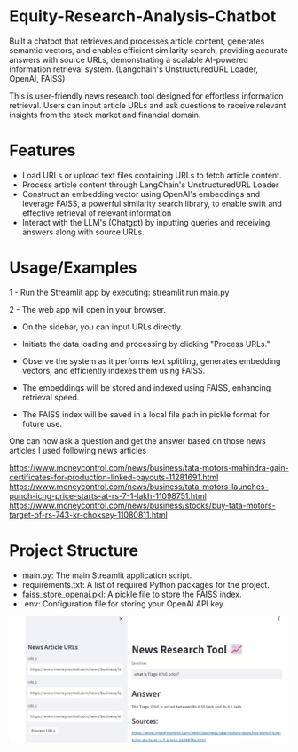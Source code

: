 # Equity-Research-Analysis-Chatbot
Built a chatbot that retrieves and processes article content, generates semantic vectors, and enables efficient similarity search, providing accurate answers with source URLs, demonstrating a scalable AI-powered information retrieval system. (Langchain's UnstructuredURL Loader, OpenAI, FAISS)

This is user-friendly news research tool designed for effortless information retrieval. Users can input article URLs and ask questions to receive relevant insights from the stock market and financial domain.

# Features

- Load URLs or upload text files containing URLs to fetch article content.
- Process article content through LangChain's UnstructuredURL Loader
- Construct an embedding vector using OpenAI's embeddings and leverage FAISS, a powerful similarity search library, to enable swift and effective retrieval of relevant information
- Interact with the LLM's (Chatgpt) by inputting queries and receiving answers along with source URLs.

# Usage/Examples
1 - Run the Streamlit app by executing:
streamlit run main.py

2 - The web app will open in your browser.

- On the sidebar, you can input URLs directly.

- Initiate the data loading and processing by clicking "Process URLs."

- Observe the system as it performs text splitting, generates embedding vectors, and efficiently indexes them using FAISS.

- The embeddings will be stored and indexed using FAISS, enhancing retrieval speed.

- The FAISS index will be saved in a local file path in pickle format for future use.

One can now ask a question and get the answer based on those news articles
  I used following news articles

https://www.moneycontrol.com/news/business/tata-motors-mahindra-gain-certificates-for-production-linked-payouts-11281691.html
https://www.moneycontrol.com/news/business/tata-motors-launches-punch-icng-price-starts-at-rs-7-1-lakh-11098751.html
https://www.moneycontrol.com/news/business/stocks/buy-tata-motors-target-of-rs-743-kr-choksey-11080811.html


# Project Structure
- main.py: The main Streamlit application script.
- requirements.txt: A list of required Python packages for the project.
- faiss_store_openai.pkl: A pickle file to store the FAISS index.
- .env: Configuration file for storing your OpenAI API key.



![image](https://github.com/wasimhassanshah/Equity-Research-Analysis-Chatbot/blob/main/Financial_chatbot.JPG)
